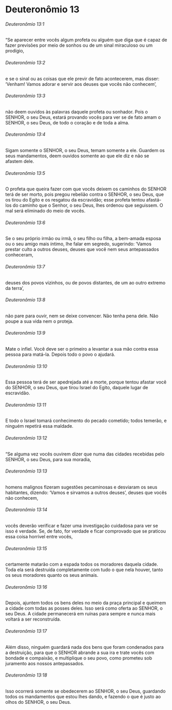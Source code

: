 # Deuteronômio 13

###### Deuteronômio 13:1

“Se aparecer entre vocês algum profeta ou alguém que diga que é capaz de fazer previsões por meio de sonhos ou de um sinal miraculoso ou um prodígio,

###### Deuteronômio 13:2

e se o sinal ou as coisas que ele previr de fato acontecerem, mas disser: ‘Venham! Vamos adorar e servir aos deuses que vocês não conhecem’,

###### Deuteronômio 13:3

não deem ouvidos às palavras daquele profeta ou sonhador. Pois o SENHOR, o seu Deus, estará provando vocês para ver se de fato amam o SENHOR, o seu Deus, de todo o coração e de toda a alma.

###### Deuteronômio 13:4

Sigam somente o SENHOR, o seu Deus, temam somente a ele. Guardem os seus mandamentos, deem ouvidos somente ao que ele diz e não se afastem dele.

###### Deuteronômio 13:5

O profeta que queira fazer com que vocês deixem os caminhos do SENHOR terá de ser morto, pois pregou rebelião contra o SENHOR, o seu Deus, que os tirou do Egito e os resgatou da escravidão; esse profeta tentou afastá-los do caminho que o Senhor, o seu Deus, lhes ordenou que seguissem. O mal será eliminado do meio de vocês.

###### Deuteronômio 13:6

Se o seu próprio irmão ou irmã, o seu filho ou filha, a bem-amada esposa ou o seu amigo mais íntimo, lhe falar em segredo, sugerindo: ‘Vamos prestar culto a outros deuses, deuses que você nem seus antepassados conheceram,

###### Deuteronômio 13:7

deuses dos povos vizinhos, ou de povos distantes, de um ao outro extremo da terra’,

###### Deuteronômio 13:8

não pare para ouvir, nem se deixe convencer. Não tenha pena dele. Não poupe a sua vida nem o proteja.

###### Deuteronômio 13:9

Mate o infiel. Você deve ser o primeiro a levantar a sua mão contra essa pessoa para matá-la. Depois todo o povo o ajudará.

###### Deuteronômio 13:10

Essa pessoa terá de ser apedrejada até a morte, porque tentou afastar você do SENHOR, o seu Deus, que tirou Israel do Egito, daquele lugar de escravidão.

###### Deuteronômio 13:11

E todo o Israel tomará conhecimento do pecado cometido; todos temerão, e ninguém repetirá essa maldade.

###### Deuteronômio 13:12

“Se alguma vez vocês ouvirem dizer que numa das cidades recebidas pelo SENHOR, o seu Deus, para sua moradia,

###### Deuteronômio 13:13

homens malignos fizeram sugestões pecaminosas e desviaram os seus habitantes, dizendo: ‘Vamos e sirvamos a outros deuses’, deuses que vocês não conhecem,

###### Deuteronômio 13:14

vocês deverão verificar e fazer uma investigação cuidadosa para ver se isso é verdade. Se, de fato, for verdade e ficar comprovado que se praticou essa coisa horrível entre vocês,

###### Deuteronômio 13:15

certamente matarão com a espada todos os moradores daquela cidade. Toda ela será destruída completamente com tudo o que nela houver, tanto os seus moradores quanto os seus animais.

###### Deuteronômio 13:16

Depois, ajuntem todos os bens deles no meio da praça principal e queimem a cidade com todas as posses deles. Isso será como oferta ao SENHOR, o seu Deus. A cidade permanecerá em ruínas para sempre e nunca mais voltará a ser reconstruída.

###### Deuteronômio 13:17

Além disso, ninguém guardará nada dos bens que foram condenados para a destruição, para que o SENHOR abrande a sua ira e trate vocês com bondade e compaixão, e multiplique o seu povo, como prometeu sob juramento aos nossos antepassados.

###### Deuteronômio 13:18

Isso ocorrerá somente se obedecerem ao SENHOR, o seu Deus, guardando todos os mandamentos que estou lhes dando, e fazendo o que é justo ao olhos do SENHOR, o seu Deus.

